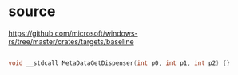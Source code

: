# source

<https://github.com/microsoft/windows-rs/tree/master/crates/targets/baseline>

```c

void __stdcall MetaDataGetDispenser(int p0, int p1, int p2) {}

```
